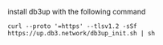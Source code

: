 install db3up with the following command

```
curl --proto '=https' --tlsv1.2 -sSf https://up.db3.network/db3up_init.sh | sh
```
